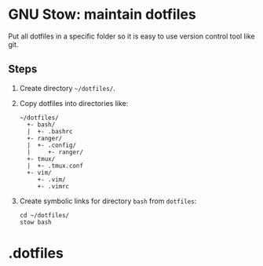 # GNU Stow: maintain dotfiles

Put all dotfiles in a specific folder so it is easy to use version control tool like git.

## Steps

1. Create directory `~/dotfiles/`.
2. Copy dotfiles into directories like:

   ```
   ~/dotfiles/
     +- bash/
     |  +- .bashrc
     +- ranger/
     |  +- .config/
     |     +- ranger/
     +- tmux/
     |  +- .tmux.conf
     +- vim/
        +- .vim/
        +- .vimrc
   ```

3. Create symbolic links for directory `bash` from `dotfiles`:

   ```
   cd ~/dotfiles/
   stow bash
   ```

# .dotfiles
